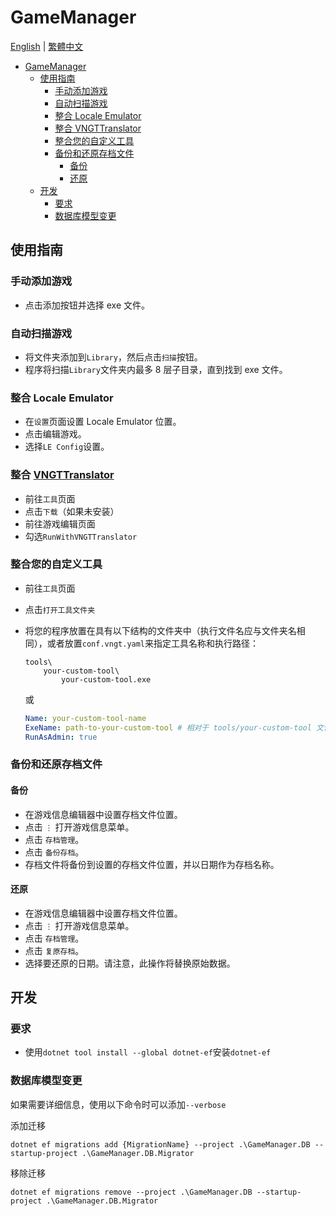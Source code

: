 # GameManager

[English](./GameManager.md) | [繁體中文](./GameManager.zh-tw.md)

- [GameManager](#gamemanager)
  - [使用指南](#使用指南)
    - [手动添加游戏](#手动添加游戏)
    - [自动扫描游戏](#自动扫描游戏)
    - [整合 Locale Emulator](#整合-locale-emulator)
    - [整合 VNGTTranslator](#整合-vngttranslator)
    - [整合您的自定义工具](#整合您的自定义工具)
    - [备份和还原存档文件](#备份和还原存档文件)
      - [备份](#备份)
      - [还原](#还原)
  - [开发](#开发)
    - [要求](#要求)
    - [数据库模型变更](#数据库模型变更)

## 使用指南

### 手动添加游戏

- 点击添加按钮并选择 exe 文件。

### 自动扫描游戏

- 将文件夹添加到`Library`，然后点击`扫描`按钮。
- 程序将扫描`Library`文件夹内最多 8 层子目录，直到找到 exe 文件。

### 整合 Locale Emulator

- 在`设置`页面设置 Locale Emulator 位置。
- 点击编辑游戏。
- 选择`LE Config`设置。

### 整合 [VNGTTranslator](https://github.com/charles7668/VNGTTranslator)

- 前往`工具`页面
- 点击`下载`（如果未安装）
- 前往游戏编辑页面
- 勾选`RunWithVNGTTranslator`

### 整合您的自定义工具

- 前往`工具`页面
- 点击`打开工具文件夹`
- 将您的程序放置在具有以下结构的文件夹中（执行文件名应与文件夹名相同），或者放置`conf.vngt.yaml`来指定工具名称和执行路径：

  ```shell
  tools\
      your-custom-tool\
          your-custom-tool.exe
  ```

  或

  ```yaml
  Name: your-custom-tool-name
  ExeName: path-to-your-custom-tool # 相对于 tools/your-custom-tool 文件夹
  RunAsAdmin: true
  ```

### 备份和还原存档文件

#### 备份

- 在游戏信息编辑器中设置存档文件位置。
- 点击 `⋮` 打开游戏信息菜单。
- 点击 `存档管理`。
- 点击 `备份存档`。
- 存档文件将备份到设置的存档文件位置，并以日期作为存档名称。

#### 还原

- 在游戏信息编辑器中设置存档文件位置。
- 点击 `⋮` 打开游戏信息菜单。
- 点击 `存档管理`。
- 点击 `复原存档`。
- 选择要还原的日期。请注意，此操作将替换原始数据。

## 开发

### 要求

- 使用`dotnet tool install --global dotnet-ef`安装`dotnet-ef`

### 数据库模型变更

如果需要详细信息，使用以下命令时可以添加`--verbose`

添加迁移

```shell
dotnet ef migrations add {MigrationName} --project .\GameManager.DB --startup-project .\GameManager.DB.Migrator
```

移除迁移

```shell
dotnet ef migrations remove --project .\GameManager.DB --startup-project .\GameManager.DB.Migrator
```
